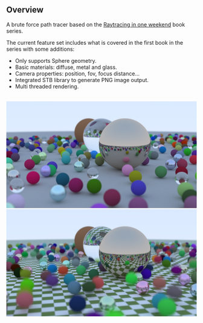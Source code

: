 ## Overview

A brute force path tracer based on the [Raytracing in one weekend](https://raytracing.github.io/) book series.

The current feature set includes what is covered in the first book in the series with some additions:

- Only supports Sphere geometry.
- Basic materials: diffuse, metal and glass.
- Camera properties: position, fov, focus distance...
- Integrated STB library to generate PNG image output.
- Multi threaded rendering.

<br/>
<img title="Spheres scene" src="images/spheres-01.jpg" width="700">

<br />
<img title="Spheres scene with textures and blur" src="images/spheres-02.jpg" width="700">
